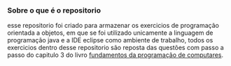 ### Sobre o que é o repositorio
esse repositorio foi criado para armazenar os exercicios de programação orientada a objetos,
em que se foi utilizado unicamente a linguagem de programação java e a IDE eclipse como ambiente de trabalho,
todos os exercicios dentro desse repositorio são reposta das questões com passo a passo do capitulo 3 do livro [fundamentos da programação de computares](https://drive.google.com/file/d/1MWTShjGeyGTPoeVImLhxFDcUYBNt2bAB/view?usp=classroom_web&authuser=0).
